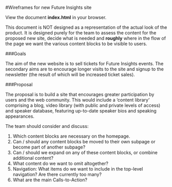 #Wireframes for new Future Insights site

View the document <b>index.html</b> in your browser.

This document is NOT designed as a representation of the actual look of the product. It is designed purely for the team to assess the content for the proposed new site, decide what is needed and <b>roughly</b> where in the flow of the page we want the various content blocks to be visible to users.

###Goals

The aim of the new website is to sell tickets for Future Insights events. The secondary aims are to encourage longer visits to the site and signup to the newsletter (the result of which will be increased ticket sales).

###Proposal

The proposal is to build a site that encourages greater participation by users and the web community. This would include a ‘content library’ comprising a blog, video library (with public and private levels of access) and speaker database, featuring up-to-date speaker bios and speaking appearances.

The team should consider and discuss:

1. Which content blocks are necessary on the homepage.
2. Can / should any content blocks be moved to their own subpage or become part of another subpage?
3. Can / should we expand on any of these content blocks, or combine additional content?
4. What content do we want to omit altogether?
5. Navigation: What items do we want to include in the top-level navigation? Are there currently too many?
6. What are the main Calls-to-Action?
